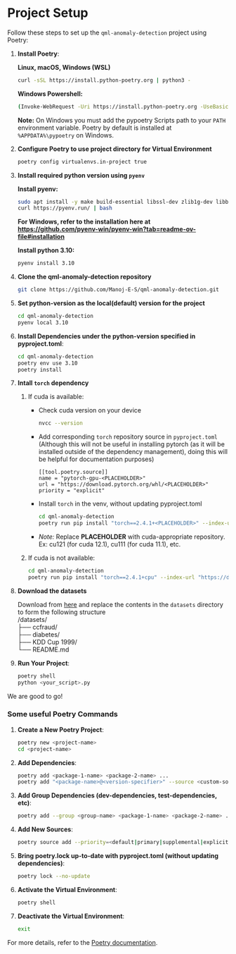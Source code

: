# Project Setup

Follow these steps to set up the `qml-anomaly-detection` project using Poetry:

1. **Install Poetry**:

    **Linux, macOS, Windows (WSL)**
    ```sh
    curl -sSL https://install.python-poetry.org | python3 -
    ```
    **Windows Powershell:**
    ```sh
    (Invoke-WebRequest -Uri https://install.python-poetry.org -UseBasicParsing).Content | py -
    ```
    **Note:** On Windows you must add the pypoetry Scripts path to your `PATH` environment variable. Poetry by default is installed at `%APPDATA%\pypoetry` on Windows.

3. **Configure Poetry to use project directory for Virtual Environment**
    ```sh
    poetry config virtualenvs.in-project true
    ```

4. **Install required python version using `pyenv`**

    **Install pyenv:**
    ```sh
    sudo apt install -y make build-essential libssl-dev zlib1g-dev libbz2-dev libreadline-dev libsqlite3-dev wget curl llvm libncursesw5-dev xz-utils tk-dev libxml2-dev libxmlsec1-dev libffi-dev liblzma-dev
    curl https://pyenv.run/ | bash
    ```
    **For Windows, refer to the installation here at https://github.com/pyenv-win/pyenv-win?tab=readme-ov-file#installation**
   
    **Install python 3.10:**
    ```sh
    pyenv install 3.10
    ```

6. **Clone the qml-anomaly-detection repository**
    ```sh
    git clone https://github.com/Manoj-E-S/qml-anomaly-detection.git
    ```

7. **Set python-version as the local(default) version for the project**
    ```sh
    cd qml-anomaly-detection
    pyenv local 3.10
    ```

8. **Install Dependencies under the python-version specified in pyproject.toml**:
    ```sh
    cd qml-anomaly-detection
    poetry env use 3.10
    poetry install
    ```

9. **Intall `torch` dependency**
    1. If cuda is available:
        - Check cuda version on your device

            ```sh
            nvcc --version
            ```
        - Add corresponding `torch` repository source in `pyproject.toml` (Although this will not be useful in installing pytorch (as it will be installed outside of the dependency management), doing this will be helpful for documentation purposes)

            ```
            [[tool.poetry.source]]
            name = "pytorch-gpu-<PLACEHOLDER>"
            url = "https://download.pytorch.org/whl/<PLACEHOLDER>"
            priority = "explicit"
            ```
        - Install `torch` in the venv, without updating pyproject.toml

            ```sh
            cd qml-anomaly-detection
            poetry run pip install "torch==2.4.1+<PLACEHOLDER>" --index-url "https://download.pytorch.org/whl/<PLACEHOLDER>"
            ```
        - *Note:* Replace **PLACEHOLDER** with cuda-appropriate repository. Ex: cu121 (for cuda 12.1), cu111 (for cuda 11.1), etc.
    
    2. If cuda is not available:

        ```sh
        cd qml-anomaly-detection
        poetry run pip install "torch==2.4.1+cpu" --index-url "https://download.pytorch.org/whl/cpu/torch_stable.html"
        ```

9. **Download the datasets** 

    Download from [here](https://drive.google.com/file/d/1VDZccs-BXxPoLvGIkhFpVfTPiKd4LTWS/view?usp=sharing) and replace the contents in the `datasets` directory to form the following structure<br>
    /datasets/ <br>
    ├── ccfraud/ <br>
    ├── diabetes/ <br>
    ├── KDD Cup 1999/ <br>
    └── README.md <br>


10. **Run Your Project**:
    ```sh
    poetry shell
    python <your_script>.py
    ```

We are good to go!

### Some useful Poetry Commands

1. **Create a New Poetry Project**:
    ```sh
    poetry new <project-name>
    cd <project-name>
    ```

2. **Add Dependencies**:
    ```sh
    poetry add <package-1-name> <package-2-name> ...
    poetry add "<package-name>@<version-specifier>" --source <custom-source-name>
    ```

3. **Add Group Dependencies (dev-dependencies, test-dependencies, etc)**:
    ```sh
    poetry add --group <group-name> <package-1-name> <package-2-name> ...
    ```

4. **Add New Sources**:
    ```sh
    poetry source add --priority=<default|primary|supplemental|explicit> <custom-source-name> <source-url>
    ```

5. **Bring poetry.lock up-to-date with pyproject.toml (without updating dependencies)**:
    ```sh
    poetry lock --no-update
    ```

6. **Activate the Virtual Environment**:
    ```sh
    poetry shell
    ```

7. **Deactivate the Virtual Environment**:
    ```sh
    exit
    ```

For more details, refer to the [Poetry documentation](https://python-poetry.org/docs/).
